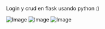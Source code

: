 Login y crud en flask usando python :)

![Image](https://github.com/user-attachments/assets/70db8649-3854-4015-bc43-8633842a826b)
![Image](https://github.com/user-attachments/assets/9bfdb7ee-607d-4bb3-a61d-a32534e48257)
![Image](https://github.com/user-attachments/assets/f5ad07db-0998-4fd2-8127-ab69de3b82cb)
